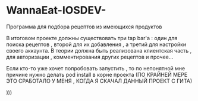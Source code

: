 # WannaEat-IOSDEV-
Программа для подбора рецептов из имеющихся продуктов

В итоговом проекте должны существовать три tap bar'a : один для поиска рецептов , второй для их добавления , а третий для настройки своего аккаунта.
В теории должна быть реализована клиентская часть , для авторизации , комментирования других рецептов и прочее...

Если кто-то уже хочет попробовать запустить , то по непонятной мне причине нужно делать pod install в корне проекта
(ПО КРАЙНЕЙ МЕРЕ ЭТО СРАБОТАЛО У МЕНЯ , КОГДА Я СКАЧАЛ ДАННЫЙ ПРОЕКТ С ГИТА)

)))

